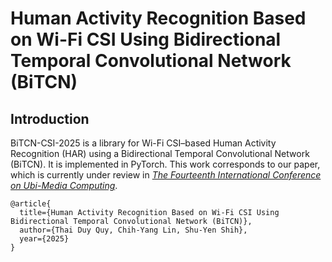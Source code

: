 # Human Activity Recognition Based on Wi-Fi CSI Using Bidirectional Temporal Convolutional Network (BiTCN) 
## Introduction
BiTCN-CSI-2025 is a library for Wi-Fi CSI–based Human Activity Recognition (HAR) using a Bidirectional Temporal Convolutional Network (BiTCN). It is implemented in PyTorch. This work corresponds to our paper, which is currently under review in [*The Fourteenth International Conference on Ubi-Media Computing*](https://2026umediaconf.com/). 

```
@article{
  title={Human Activity Recognition Based on Wi-Fi CSI Using Bidirectional Temporal Convolutional Network (BiTCN)},
  author={Thai Duy Quy, Chih-Yang Lin, Shu-Yen Shih},
  year={2025}
}
```
